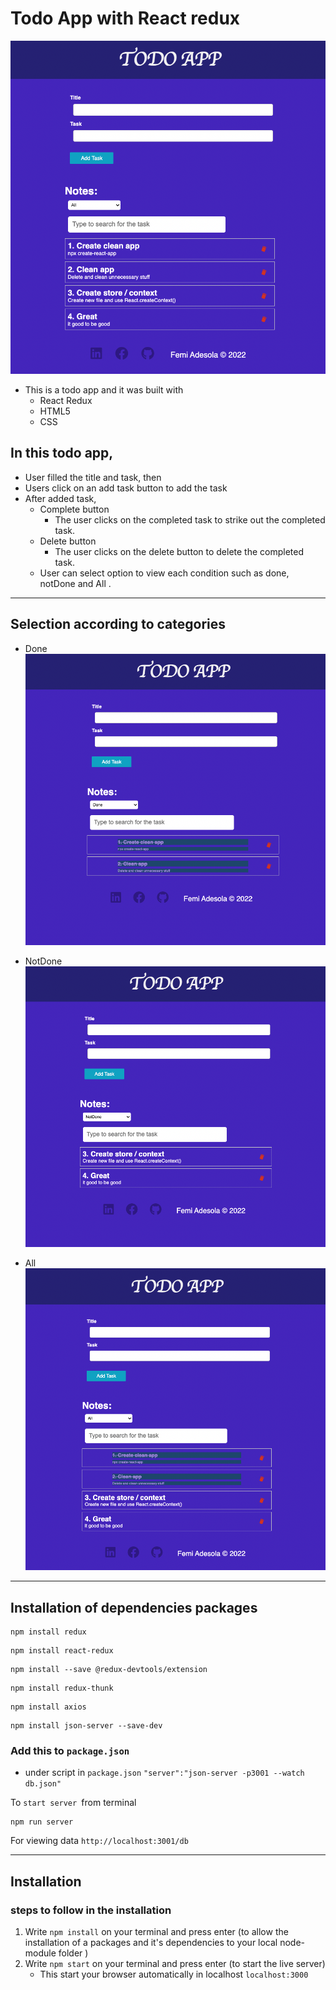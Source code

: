 # Todo App with React redux

![All](/img/All.png)

- This is a todo app and it was built with 
    - React Redux
    - HTML5
    - CSS
 
## In this todo app, 
-   User filled the title and task, then
-   Users click on an add task button to add the task 
-   After added task,
    - Complete button
        - The user clicks on the completed task to strike out the completed task.
    - Delete button
        - The user clicks on the delete button to delete the completed task.
    - User can select option to view each condition such as done, notDone and All .

---

## Selection according to categories
-   Done
    ![Done](/img/Done.png)

 -   NotDone
    ![NotDone](/img/NotDone.png)

-   All
    ![TodoApp](/img/TodoApp.png)

---
## Installation of dependencies packages
```shell
npm install redux
```

```shell
npm install react-redux 
```

```shell
npm install --save @redux-devtools/extension
```

```shell
npm install redux-thunk
```

```shell
npm install axios
```

```shell
npm install json-server --save-dev 
```
### Add this to `package.json`
- under script in `package.json`
`"server":"json-server -p3001 --watch db.json"`

To `start server `from terminal 
```shell
npm run server
```
For viewing data 
`http://localhost:3001/db`

---
## Installation 
### steps to follow in the installation
1. Write `npm install` on your terminal and press enter (to allow the installation of a packages and it's dependencies to your local node-module folder )
2. Write `npm start` on your terminal and press enter (to start the live server)
    - This start your browser automatically in localhost `localhost:3000`